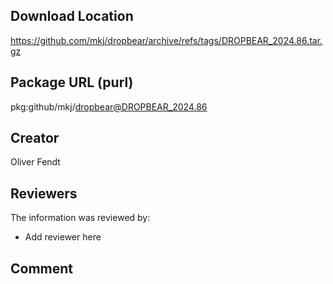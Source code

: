 ## Download Location

https://github.com/mkj/dropbear/archive/refs/tags/DROPBEAR_2024.86.tar.gz

## Package URL (purl)

pkg:github/mkj/dropbear@DROPBEAR_2024.86

## Creator

Oliver Fendt

## Reviewers

The information was reviewed by:

* Add reviewer here

## Comment

